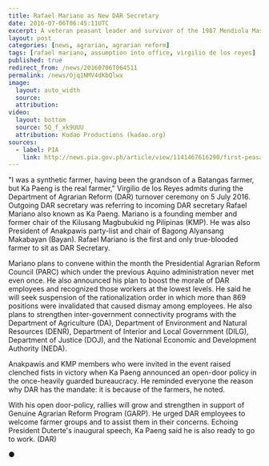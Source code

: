 ```yaml
---
title: Rafael Mariano as New DAR Secretary
date: 2016-07-06T06:45:11UTC
excerpt: A veteran peasant leader and survivor of the 1987 Mendiola Massacre, nominated by the National Democratic Front, Rafael Mariano is the new Department of Agrarian Reform Secretary under the Duterte administration.
layout: post
categories: [news, agrarian, agrarian reform]
tags: [rafael mariano, assumption into office, virgilio de los reyes]
published: true
redirect_from: /news/20160706T064511
permalink: /news/Ojq1NMV4dKbQlwx
image:
  layout: auto_width
  source: 
  attribution: 
video:
  layout: bottom
  source: 5Q_f_xk9UUU
  attribution: Kodao Productions (kadao.org)
sources:
  - label: PIA
    link: http://news.pia.gov.ph/article/view/1141467616290/first-peasant-leader-assumes-office-as-dar-secretary-announces-open-door-policy-for-farmers
---
```


"I was a synthetic farmer, having been the grandson of a Batangas farmer, but Ka Paeng is the real farmer," Virgilio de los Reyes admits during the Department of Agrarian Reform (DAR) turnover ceremony on 5 July 2016.
Outgoing DAR secretary was referring to incoming DAR secretary Rafael Mariano also known as Ka Paeng.
Mariano is a founding member and former chair of the Kilusang Magbubukid ng Pilipinas (KMP).
He was also President of Anakpawis party-list and chair of Bagong Alyansang Makabayan (Bayan).
Rafael Mariano is the first and only true-blooded farmer to sit as DAR Secretary.

Mariano plans to convene within the month the Presidential Agrarian Reform Council (PARC) which under the previous Aquino administration never met even once.
He also announced his plan to boost the morale of DAR employees and recognized those workers at the lowest levels.
He said he will seek suspension of the rationalization order in which more than 869 positions were invalidated that caused dismay among employees.
He also plans to strengthen inter-government connectivity programs with the Department of Agriculture (DA), Department of Environment and Natural Resources (DENR), Department of Interior and Local Government (DILG), Department of Justice (DOJ), and the National Economic and Development Authority (NEDA).

Anakpawis and KMP members who were invited in the event raised clenched fists in victory when Ka Paeng announced an open-door policy in the once-heavily guarded bureaucracy. He reminded everyone the reason why DAR has the mandate: it is because of the farmers, he noted.

With his open door-policy, rallies will grow and strengthen in support of Genuine Agrarian Reform Program (GARP).
He urged DAR employees to welcome farmer groups and to assist them in their concerns.
Echoing President Duterte's inaugural speech, Ka Paeng said he is also ready to go to work. (DAR)

&#x25cf;



